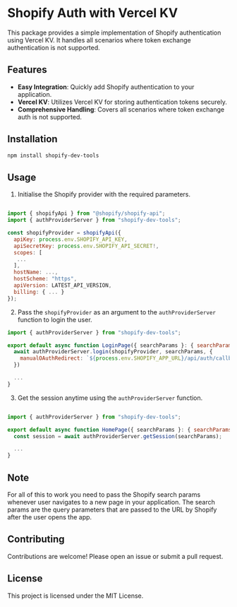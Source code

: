 # Shopify Auth with Vercel KV

This package provides a simple implementation of Shopify authentication using Vercel KV. It handles all scenarios where token exchange authentication is not supported.

## Features

- **Easy Integration**: Quickly add Shopify authentication to your application.
- **Vercel KV**: Utilizes Vercel KV for storing authentication tokens securely.
- **Comprehensive Handling**: Covers all scenarios where token exchange auth is not supported.

## Installation

```bash
npm install shopify-dev-tools
```

## Usage

1. Initialise the Shopify provider with the required parameters.

```javascript

import { shopifyApi } from "@shopify/shopify-api";
import { authProviderServer } from "shopify-dev-tools";

const shopifyProvider = shopifyApi({
  apiKey: process.env.SHOPIFY_API_KEY,
  apiSecretKey: process.env.SHOPIFY_API_SECRET!,
  scopes: [
   ...
  ],
  hostName: ...,
  hostScheme: "https",
  apiVersion: LATEST_API_VERSION,
  billing: { ... }
});

```

2. Pass the `shopifyProvider` as an argument to the `authProviderServer` function to login the user.

```javascript
import { authProviderServer } from "shopify-dev-tools";

export default async function LoginPage({ searchParams }: { searchParams: any }) {
  await authProviderServer.login(shopifyProvider, searchParams, {
    manualOAuthRedirect: `${process.env.SHOPIFY_APP_URL}/api/auth/callback`
  })

  ...
}
```

3. Get the session anytime using the `authProviderServer` function.

```javascript

import { authProviderServer } from "shopify-dev-tools";

export default async function HomePage({ searchParams }: { searchParams: any }) {
  const session = await authProviderServer.getSession(searchParams);

  ...
}

```

## Note

For all of this to work you need to pass the Shopify search params whenever user navigates to a new page in your application. The search params are the query parameters that are passed to the URL by Shopify after the user opens the app.

## Contributing

Contributions are welcome! Please open an issue or submit a pull request.

## License

This project is licensed under the MIT License.
